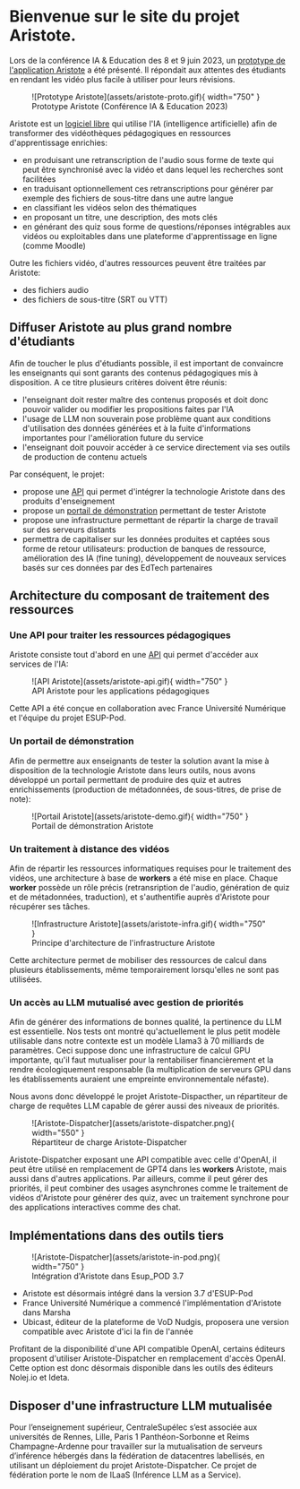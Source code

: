 # Bienvenue sur le site du projet Aristote.

Lors de la conférence IA & Education des 8 et 9 juin 2023, un [prototype de l'application Aristote](https://webtv.centralesupelec.fr/videos/aristote/) a été présenté.
Il répondait aux attentes des étudiants en rendant les vidéo plus facile à utiliser pour leurs révisions.

<figure markdown>
![Prototype Aristote](assets/aristote-proto.gif){ width="750" }
<figcaption>Prototype Aristote (Conférence IA & Education 2023)</figcaption>
</figure>

Aristote est un [logiciel libre](opensource.md) qui utilise l'IA (intelligence artificielle) afin de transformer des vidéothèques pédagogiques en ressources d'apprentissage enrichies:

- en produisant une retranscription de l'audio sous forme de texte qui peut être synchronisé avec la vidéo et dans lequel les recherches sont facilitées
- en traduisant optionnellement ces retranscriptions pour générer par exemple des fichiers de sous-titre dans une autre langue
- en classifiant les vidéos selon des thématiques
- en proposant un titre, une description, des mots clés
- en générant des quiz sous forme de questions/réponses intégrables aux vidéos ou exploitables dans une plateforme d'apprentissage en ligne (comme Moodle)

Outre les fichiers vidéo, d'autres ressources peuvent être traitées par Aristote:

- des fichiers audio
- des fichiers de sous-titre (SRT ou VTT)

## Diffuser Aristote au plus grand nombre d'étudiants

Afin de toucher le plus d'étudiants possible, il est important de convaincre les enseignants qui sont garants des contenus pédagogiques mis à disposition. A ce titre plusieurs critères doivent être réunis:

- l'enseignant doit rester maître des contenus proposés et doit donc pouvoir valider ou modifier les propositions faites par l'IA
- l'usage de LLM non souverain pose problème quant aux conditions d'utilisation des données générées et à la fuite d'informations importantes pour l'amélioration future du service
- l'enseignant doit pouvoir accéder à ce service directement via ses outils de production de contenu actuels

Par conséquent, le projet:

- propose une [API](https://api.aristote.education/api/doc) qui permet d'intégrer la technologie Aristote dans des produits d'enseignement
- propose un [portail de démonstration](https://portail.aristote.education/login) permettant de tester Aristote
- propose une infrastructure permettant de répartir la charge de travail sur des serveurs distants
- permettra de capitaliser sur les données produites et captées sous forme de retour utilisateurs: production de banques de ressource, amélioration des IA (fine tuning), développement de nouveaux services basés sur ces données par des EdTech partenaires

## Architecture du composant de traitement des ressources
### Une API pour traiter les ressources pédagogiques
Aristote consiste tout d'abord en une [API](https://api.aristote.education/api/doc) qui permet d'accéder aux services de l'IA: 
<figure markdown>
![API Aristote](assets/aristote-api.gif){ width="750" }
<figcaption>API Aristote pour les applications pédagogiques</figcaption>
</figure>

Cette API a été conçue en collaboration avec France Université Numérique et l'équipe du projet ESUP-Pod.

### Un portail de démonstration
Afin de permettre aux enseignants de tester la solution avant la mise à disposition de la technologie Aristote dans leurs outils, nous avons développé un portail permettant de produire des quiz et autres enrichissements (production de métadonnées, de sous-titres, de prise de note):
<figure markdown>
![Portail Aristote](assets/aristote-demo.gif){ width="750" }
<figcaption>Portail de démonstration Aristote</figcaption>
</figure>

### Un traitement à distance des vidéos
Afin de répartir les ressources informatiques requises pour le traitement des vidéos, une architecture à base de **workers** a été mise en place. Chaque **worker** possède un rôle précis (retransription de l'audio, génération de quiz et de métadonnées, traduction), et s'authentifie auprès d'Aristote pour récupérer ses tâches.
<figure markdown>
![Infrastructure Aristote](assets/aristote-infra.gif){ width="750" }
<figcaption>Principe d'architecture de l'infrastructure Aristote</figcaption>
 </figure>

Cette architecture permet de mobiliser des ressources de calcul dans plusieurs établissements, même temporairement lorsqu'elles ne sont pas utilisées.

### Un accès au LLM mutualisé avec gestion de priorités

Afin de générer des informations de bonnes qualité, la pertinence du LLM est essentielle. Nos tests ont montré qu'actuellement le plus petit modèle utilisable dans notre contexte est un modèle Llama3 à 70 milliards de paramètres. Ceci suppose donc une infrastructure de calcul GPU importante, qu'il faut mutualiser pour la rentabiliser financièrement et la rendre écologiquement responsable (la multiplication de serveurs GPU dans les établissements auraient une empreinte environnementale néfaste).

Nous avons donc développé le projet Aristote-Dispacther, un répartiteur de charge de requêtes LLM capable de gérer aussi des niveaux de priorités.
<figure markdown>
![Aristote-Dispatcher](assets/aristote-dispatcher.png){ width="550" }
<figcaption>Répartiteur de charge Aristote-Dispatcher</figcaption>
 </figure>

Aristote-Dispatcher exposant une API compatible avec celle d'OpenAI, il peut être utilisé en remplacement de GPT4 dans les **workers** Aristote, mais aussi dans d'autres applications. Par ailleurs, comme il peut gérer des priorités, il peut combiner des usages asynchrones comme le traitement de vidéos d'Aristote pour générer des quiz, avec un traitement synchrone pour des applications interactives comme des chat.
 
## Implémentations dans des outils tiers
<figure markdown>
![Aristote-Dispatcher](assets/aristote-in-pod.png){ width="750" }
<figcaption>Intégration d'Aristote dans Esup_POD 3.7</figcaption>
 </figure>

- Aristote est désormais intégré dans la version 3.7 d'ESUP-Pod
- France Université Numérique a commencé l'implémentation d'Aristote dans Marsha
- Ubicast, éditeur de la plateforme de VoD Nudgis, proposera une version compatible avec Aristote d'ici la fin de l'année

Profitant de la disponibilité d'une API compatible OpenAI, certains éditeurs proposent d'utiliser Aristote-Dispatcher en remplacement d'accès OpenAI. Cette option est donc désormais disponible dans les outils des éditeurs Nolej.io et Ideta. 

## Disposer d'une infrastructure LLM mutualisée

Pour l’enseignement supérieur, CentraleSupélec s’est associée aux universités de Rennes, Lille, Paris 1 Panthéon-Sorbonne et Reims Champagne-Ardenne pour travailler sur la mutualisation de serveurs d’inférence hébergés dans la fédération de datacentres labellisés, en utilisant un déploiement du projet Aristote-Dispatcher. Ce projet de fédération porte le nom de ILaaS (Inférence LLM as a Service).

